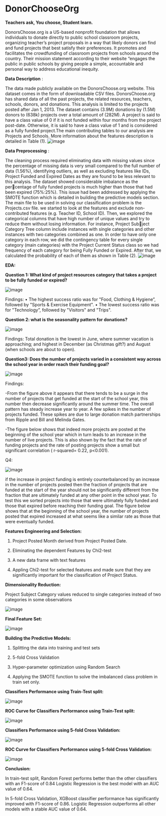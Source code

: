 # DonorChooseOrg
**Teachers ask, You choose, Student learn.**

DonorsChoose.org is a US-based nonprofit foundation that allows individuals to donate directly to public school classroom projects, organizing teacher’s project proposals in a way that likely donors can find and fund projects that best satisfy their preferences. It promotes and facilitates the crowdfunding of classroom projects from schools around the country. Their mission statement according to their website “engages the public in public schools by giving people a simple, accountable and personal way to address educational inequity.

**Data Description** :

The data made publicly available on the DonorsChoose.org website. This  dataset comes in the form of downloadable CSV files. DonorsChoose.org has shared data of all the past projects, the related resources, teachers, schools, donors, and donations. This analysis is limited to the projects posted after Jan 1, 2013. The dataset contains (3.9M) donations by (1.5M) donors to (638k) projects over a total amount of (282M). A project is said to have a class value of 0 if it is not funded within four months from the project post-date. Otherwise, it is said to have a class value of 1 and is considered as a fully funded project.The main contributing tables to our analysis are Projects and
Schools. More information about the features description is detailed in Table (1).
![image](https://user-images.githubusercontent.com/93243958/139680511-2d37f44f-6e8b-4a60-a437-350b2a4dcf18.png)


**Data Preprocessing** :

The cleaning process required eliminating data with missing values since the percentage of missing data is very small compared to the full number of data (1.56%), identifying
outliers, as well as excluding features like IDs, Project Funded and Expired Dates as they are found to be less relevant to this analysis. The dataset showed considerable imbalance as the percentage of fully funded projects is much higher than those that had been expired (75%:25%). This issue had been addressed by applying the SMOTE function which is detailed in building the predictive models section. The main file to be used in solving our classification problem is the Projects.csv file. we started to look at the features and exclude non-contributed features (e.g. Teacher ID, School ID). Then, we explored the categorical columns that have high number of unique values and try to reduce them without losing information. For instance, Project Subject Category Tree column include instances with single categories and other instances with two categories combined as one. In order to have only one category in each row, we did the contingency table for every single category (main categories) with the Project Current Status class so we had frequency of each category for being Fully Funded or Expired. After that, we calculated the probability of each of them as shown in Table (2).
![image](https://user-images.githubusercontent.com/93243958/139572080-11663794-eaef-4a62-a94f-f799368486e8.png)

  

**EDA:**


**Question 1: What kind of project resources category that takes a project to be fully funded
or expired?**

![image](https://user-images.githubusercontent.com/93243958/139573005-9fc6e349-2b1f-4e67-a32f-ba8f63a2e0c9.png)

Findings:
•	The highest success ratio was for "Food, Clothing & Hygiene”, followed by "Sports & Exercise Equipment".
•	The lowest success ratio was for "Technology”, followed by "Visitors" and "Trips".

**Question 2: what is the seasonality pattern for donations?**

![image](https://user-images.githubusercontent.com/93243958/139236561-3c11582e-233b-41c0-83ea-02ea05f1aa50.png)

Findings:
Total donation is the lowest in June, where summer vacation is approaching; and highest in December (as Christmas gift?) and August (when schools are about to open).

**Question3: Does the number of projects varied in a consistent way across the school year in order reach their funding goal?**

![image](https://user-images.githubusercontent.com/93243958/139236794-3265282f-a1d0-48b0-b116-a60caac1f651.png)

Findings:

-From the figure above it appears that there tends to be a surge in the number of projects that get funded at the start of the school year, this number then decrease significantly around the summer time. The overall pattern has steady increase year to year. A few spikes in the number of projects funded. These spikes are due to large donation match partnerships from Ripple and Bill and Melinda Gates.

-The figure below shows that indeed more projects are posted at the beginning of the school year which in turn leads to an increase in the number of live projects. This is also shown by the fact that the rate of funding projects and the rate of posting projects show a small but significant correlation ( r-squared= 0.22, p<0.001).

Q4:

![image](https://user-images.githubusercontent.com/93243958/139237198-60c76969-8a64-472f-be6d-29027f90a942.png)

 
if the increase in project funding is entirely counterbalanced by an increase in the number of projects posted then the fraction of projects that are funded at the start of the year should not be significantly different from the fraction that are ultimately funded at any other point in the school year. To test this we sorted projects into those that were ultimately fully funded and those that expired before reaching their funding goal. The figure below shows that at the beginning of the school year, the number of projects posted that expired increased at what seems like a similar rate as those that were eventually funded.


**Features Engineering and Selection:**

1. Project  Posted  Month  derived  from  Project  Posted Date.

2. Eliminating  the  dependent  Features by Chi2-test 

3. A new data frame with text features

4. Appling Chi2-test for  selected  features  and  made  sure  that  they  are significantly important for the classification of Project Status.


**Dimensionality Reduction:**

Project Subject Category values reduced to single categories instead of two categories in some observations

![image](https://user-images.githubusercontent.com/93243958/139011250-348036c4-34c5-4fca-a355-d96205fd5dcb.png)


**Final Feature Set:**

![image](https://user-images.githubusercontent.com/93243958/139011353-cff617d9-40d2-4762-a63b-0c82d495e226.png)

**Building the Predictive Models:**

1. Splitting  the  data   into training  and  test  sets

2. 5-fold  Cross  Validation

3. Hyper-parameter optimization using Random Search

4. Applying the SMOTE function to solve the imbalanced class problem in train set only.

**Classifiers Performance using Train-Test split:**

![image](https://user-images.githubusercontent.com/93243958/139572983-ae380da7-fb00-4634-8759-308e62d82c5e.png)

**ROC Curve  for Classifiers Performance using Train-Test split:**

![image](https://user-images.githubusercontent.com/93243958/139011599-950a8341-020d-4d68-aab1-03a3d2c34da0.png)

**Classifiers Performance using 5-fold Cross Validation:**

![image](https://user-images.githubusercontent.com/93243958/139011689-ff1e2f42-49a0-47f6-a0cb-fe2572a79692.png)


**ROC Curve  for Classifiers Performance using 5-fold Cross Validation:**

![image](https://user-images.githubusercontent.com/93243958/139011848-1902fdd2-b1af-41dd-9cf8-e765b41ac341.png)


**Conclusion:**

In train-test split, Random Forest performs better than the other classifiers with an F1-score of 0.84 
Logistic Regression is the best model with an AUC value of 0.64. 


In 5-fold Cross Validation, XGBoost classifier performance has significantly improved with F1-score of 0.86. 
Logistic Regression outperforms all other models with a stable AUC value  of 0.64. 





